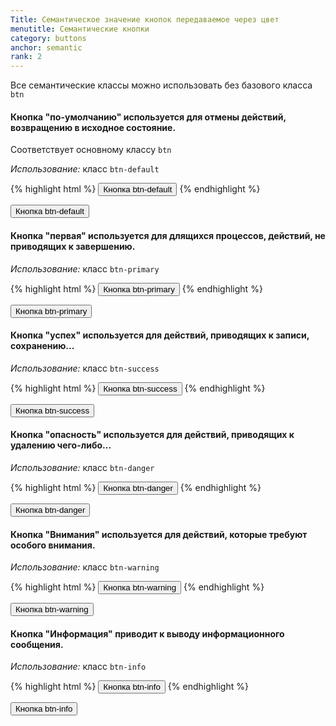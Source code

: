 ```yaml
---
Title: Семантическое значение кнопок передаваемое через цвет
menutitle: Семантические кнопки
category: buttons
anchor: semantic
rank: 2
---
```


Все семантические классы можно использовать без базового класса `btn`


#### Кнопка "по-умолчанию" используется для отмены действий, возвращению в исходное состояние.
Соответствует основному классу `btn`

_Использование:_ класс `btn-default`

{% highlight html %}
  <button class="btn-default">Кнопка btn-default</button>
{% endhighlight %}
<div class="bs-docs-example">
  <button class="btn-default">Кнопка btn-default</button>
</div>

#### Кнопка "первая" используется для длящихся процессов, действий, не приводящих к завершению.


_Использование:_ класс `btn-primary`


{% highlight html %}
  <button class="btn-primary">Кнопка btn-primary</button>
{% endhighlight %}
<div class="bs-docs-example">
  <button class="btn-primary">Кнопка btn-primary</button>
</div>

#### Кнопка "успех" используется для действий, приводящих к записи, сохранению...


_Использование:_ класс `btn-success`


{% highlight html %}
  <button class="btn-success">Кнопка btn-success</button>
{% endhighlight %}
<div class="bs-docs-example">
  <button class="btn-success">Кнопка btn-success</button>
</div>

#### Кнопка "опасность" используется для действий, приводящих к удалению чего-либо...

_Использование:_ класс `btn-danger`

{% highlight html %}
  <button class="btn-danger">Кнопка btn-danger</button>
{% endhighlight %}
<div class="bs-docs-example">
  <button class="btn-danger">Кнопка btn-danger</button>
</div>

#### Кнопка "Внимания" используется для действий, которые требуют особого внимания.

_Использование:_ класс `btn-warning`

{% highlight html %}
  <button class="btn-warning">Кнопка btn-warning</button>
{% endhighlight %}
<div class="bs-docs-example">
  <button class="btn-warning">Кнопка btn-warning</button>
</div>

#### Кнопка "Информация" приводит к выводу информационного сообщения.

_Использование:_ класс `btn-info`

{% highlight html %}
  <button class="btn-info">Кнопка btn-info</button>
{% endhighlight %}
<div class="bs-docs-example">
  <button class="btn-info">Кнопка btn-info</button>
</div>
